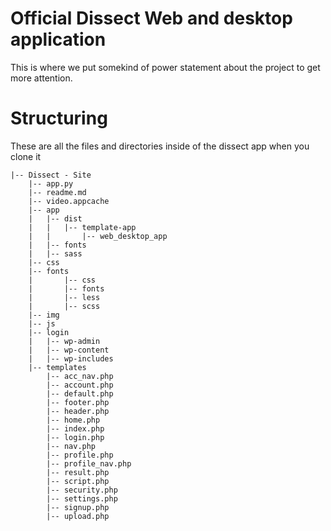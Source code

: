 # Official Dissect Web and desktop application
  This is where we put somekind of power statement about the project to get more attention.
# Structuring
  These are all the files and directories inside of the dissect app when you clone it

```
|-- Dissect - Site
    |-- app.py
    |-- readme.md
    |-- video.appcache
    |-- app
    |   |-- dist
    |   |   |-- template-app
    |   |       |-- web_desktop_app
    |   |-- fonts
    |   |-- sass
    |-- css
    |-- fonts
    |       |-- css
    |       |-- fonts
    |       |-- less
    |       |-- scss
    |-- img
    |-- js
    |-- login
    |   |-- wp-admin
    |   |-- wp-content
    |   |-- wp-includes
    |-- templates
        |-- acc_nav.php
        |-- account.php
        |-- default.php
        |-- footer.php
        |-- header.php
        |-- home.php
        |-- index.php
        |-- login.php
        |-- nav.php
        |-- profile.php
        |-- profile_nav.php
        |-- result.php
        |-- script.php
        |-- security.php
        |-- settings.php
        |-- signup.php
        |-- upload.php
```
